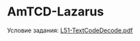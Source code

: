 # AmTCD-Lazarus
Условие задания: [L51-TextCodeDecode.pdf](https://github.com/RakhmanKichibekov/AmTCD-Lazarus/files/11567123/L51-TextCodeDecode.pdf)
